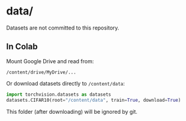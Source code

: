 # data/

Datasets are not committed to this repository.

## In Colab

Mount Google Drive and read from:

```
/content/drive/MyDrive/...
```

Or download datasets directly to `/content/data`:

```python
import torchvision.datasets as datasets
datasets.CIFAR10(root="/content/data", train=True, download=True)
```

This folder (after downloading) will be ignored by git.
